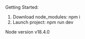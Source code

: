 Getting Started: 
1) Download node_modules: npm i
2) Launch project: npm run dev

Node version v18.4.0
